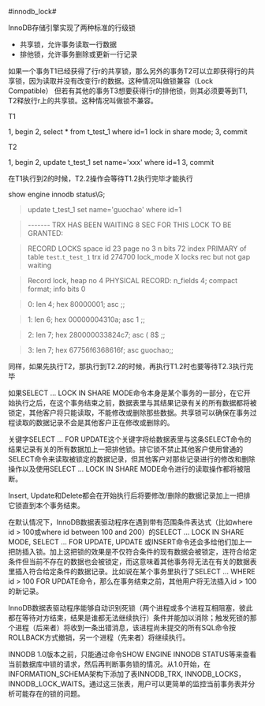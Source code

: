 #innodb_lock#

InnoDB存储引擎实现了两种标准的行级锁

* 共享锁，允许事务读取一行数据
* 排他锁，允许事务删除或更新一行记录

如果一个事务T1已经获得了行r的共享锁，那么另外的事务T2可以立即获得行的共享锁，因为读取并没有改变行r的数据。这种情况叫做锁兼容（Lock Compatible）
但若有其他的事务T3想要获得行r的排他锁，则其必须要等到T1, T2释放行r上的共享锁。这种情况叫做锁不兼容。

T1

1, begin
2, select * from t_test_1 where id=1 lock in share mode;
3, commit


T2 

1, begin
2, update t_test_1 set name='xxx' where id=1
3, commit


在T1执行到2的时候，T2.2操作会等待T1.2执行完毕才能执行

show engine innodb status\G;

> update t_test_1 set name='guochao' where id=1

> ------- TRX HAS BEEN WAITING 8 SEC FOR THIS LOCK TO BE GRANTED:

> RECORD LOCKS space id 23 page no 3 n bits 72 index PRIMARY of table `test`.`t_test_1` trx id 274700 lock_mode X locks rec but not gap waiting

> Record lock, heap no 4 PHYSICAL RECORD: n_fields 4; compact format; info bits 0

>  0: len 4; hex 80000001; asc     ;;

>  1: len 6; hex 00000004310a; asc     1 ;;

>  2: len 7; hex 280000033824c7; asc (   8$ ;;

>  3: len 7; hex 67756f6368616f; asc guochao;;

同样，如果先执行T2，那执行到T2.2的时候，再执行T1.2时也要等待T2.3执行完毕


如果SELECT ... LOCK IN SHARE MODE命令本身是某个事务的一部分，在它开始执行之后，在这个事务结束之前，数据表里与其结果记录有关的所有数据都将被锁定，其他客户将只能读取，不能修改或删除那些数据。共享锁可以确保在事务过程读取的数据记录不会是其他客户正在修改或删除的。


关键字SELECT ... FOR UPDATE这个关键字将给数据表里与这条SELECT命令的结果记录有关的所有数据加上一把排他锁。排它锁不禁止其他客户使用曾通的SELECT命令来读取被锁定的数据记录，但其他客户对那些记录进行的修改和删除操作以及使用SELECT ... LOCK IN SHARE MODE命令进行的读取操作都将被阻断。

Insert, Update和Delete都会在开始执行后将要修改/删除的数据记录加上一把排它锁直到本个事务结束。

在默认情况下，InnoDB数据表驱动程序在遇到带有范围条件表达式（比如where id > 100或where id between 100 and 200）的SELECT ... LOCK IN SHARE MODE, SELECT ... FOR UPDATE, UPDATE 或INSERT命令还会多给他们加上一把防插入锁。加上这把锁的效果是不仅符合条件的现有数据会被锁定，连符合给定条件但当前不存在的数据也会被锁定，而这意味着其他事务将无法在有关的数据表里插入符合给定条件的数据记录。比如说在某个事务里执行了SELECT ... WHERE id > 100 FOR UPDATE命令，那么在事务结束之前，其他用户将无法插入id > 100的新记录。

InnoDB数据表驱动程序能够自动识别死锁（两个进程或多个进程互相阻塞，彼此都在等待对方结束，结果是谁都无法继续执行）条件并能加以消除；触发死锁的那个进程（后来者）将收到一条出错消息，该进程尚未提交的所有SQL命令按ROLLBACK方式撤销，另一个进程（先来者）将继续执行。

INNODB 1.0版本之前，只能通过命令SHOW ENGINE INNODB STATUS等来查看当前数据库中锁的请求，然后再判断事务锁的情况。从1.0开始，在INFORMATION_SCHEMA架构下添加了表INNODB_TRX, INNODB_LOCKS，INNODB_LOCK_WAITS。通过这三张表，用户可以更简单的监控当前事务表并分析可能存在的锁的问题。
